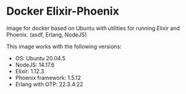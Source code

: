 # Docker Elixir-Phoenix

Image for docker based on Ubuntu with utilities for running Elixir and Phoenix. (asdf, Erlang, NodeJS)

This image works with the following versions:

- OS: Ubuntu 20.04.5
- NodeJS: 14.17.6
- Elixir: 1.12.3
- Phoenix framework: 1.5.12
- Erlang with OTP: 22.3.4.22
